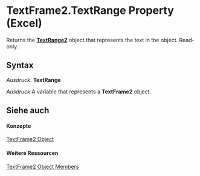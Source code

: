 
# TextFrame2.TextRange Property (Excel)

Returns the  **[TextRange2](http://msdn.microsoft.com/library/a6a59c9b-9b64-c1e2-2e98-a1f99025c877%28Office.15%29.aspx)** object that represents the text in the object. Read-only.


## Syntax

 _Ausdruck_. **TextRange**

 _Ausdruck_ A variable that represents a **TextFrame2** object.


## Siehe auch


#### Konzepte


[TextFrame2 Object](66ba23e5-9b15-b954-a1db-1bd19b4eb90d.md)
#### Weitere Ressourcen


[TextFrame2 Object Members](http://msdn.microsoft.com/library/04f18e2a-8a83-b077-fe38-4bb56edce5a7%28Office.15%29.aspx)